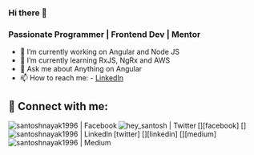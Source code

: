 ### Hi there 👋
### Passionate Programmer | Frontend Dev | Mentor

- 🔭 I’m currently working on Angular and Node JS  
- 🌱 I’m currently learning RxJS, NgRx and AWS
- 💬 Ask me about Anything on Angular
- 📫 How to reach me: - [LinkedIn](https://www.linkedin.com/in/santoshnayak1996/)

## 🤝 Connect with me:

[<img align="left" alt="santoshnayak1996 | Facebook" src="https://www.facebook.com/santoshnayak1996/" />][facebook]
[<img align="left" alt="hey_santosh | Twitter" src="https://twitter.com/hey_santosh" />][twitter]
[<img align="left" alt="santoshnayak1996 | LinkedIn" src="https://www.linkedin.com/in/santoshnayak1996/" />][linkedin]
[<img align="left" alt="santoshnayak1996 | Medium" src="https://medium.com/@santoshnayak1996" />][medium]
